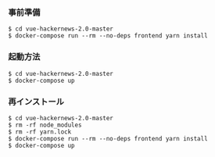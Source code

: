 ### 事前準備

```
$ cd vue-hackernews-2.0-master
$ docker-compose run --rm --no-deps frontend yarn install
```

### 起動方法

```
$ cd vue-hackernews-2.0-master
$ docker-compose up
```

### 再インストール

```
$ cd vue-hackernews-2.0-master
$ rm -rf node_modules
$ rm -rf yarn.lock
$ docker-compose run --rm --no-deps frontend yarn install
$ docker-compose up
```
